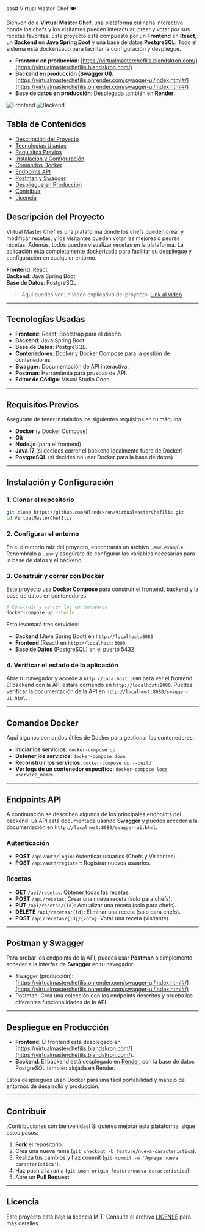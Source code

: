 sss# Virtual Master Chef 🍽️

Bienvenido a **Virtual Master Chef**, una plataforma culinaria interactiva donde los chefs y los visitantes pueden interactuar, crear y votar por sus recetas favoritas. Este proyecto está compuesto por un **Frontend** en **React**, un **Backend** en **Java Spring Boot** y una base de datos **PostgreSQL**. Todo el sistema está dockerizado para facilitar la configuración y despliegue.

- **Frontend en producción**: [https://virtualmasterchefilis.blandskron.com/](https://virtualmasterchefilis.blandskron.com/)
- **Backend en producción (Swagger UI)**: [https://virtualmasterchefilis.onrender.com/swagger-ui/index.html#/](https://virtualmasterchefilis.onrender.com/swagger-ui/index.html#/)
- **Base de datos en producción**: Desplegada también en **Render**.

![Frontend](https://img.blandskron.com/var/albums/Captura%20de%20pantalla%202024-09-19%20225407.png?m=1726797323) <!-- Imagen del frontend -->
![Backend](https://img.blandskron.com/var/albums/Captura%20de%20pantalla%202024-09-19%20225423.png?m=1726797323) <!-- Imagen del backend -->

## Tabla de Contenidos
- [Descripción del Proyecto](#descripción-del-proyecto)
- [Tecnologías Usadas](#tecnologías-usadas)
- [Requisitos Previos](#requisitos-previos)
- [Instalación y Configuración](#instalación-y-configuración)
- [Comandos Docker](#comandos-docker)
- [Endpoints API](#endpoints-api)
- [Postman y Swagger](#postman-y-swagger)
- [Despliegue en Producción](#despliegue-en-producción)
- [Contribuir](#contribuir)
- [Licencia](#licencia)

## Descripción del Proyecto

Virtual Master Chef es una plataforma donde los chefs pueden crear y modificar recetas, y los visitantes pueden votar las mejores o peores recetas. Además, todos pueden visualizar recetas en la plataforma. La aplicación está completamente dockerizada para facilitar su despliegue y configuración en cualquier entorno.

**Frontend**: React \
**Backend**: Java Spring Boot \
**Base de Datos**: PostgreSQL

> Aquí puedes ver un video explicativo del proyecto: [Link al video](https://link-to-video.com)

---

## Tecnologías Usadas

- **Frontend**: React, Bootstrap para el diseño.
- **Backend**: Java Spring Boot.
- **Base de Datos**: PostgreSQL.
- **Contenedores**: Docker y Docker Compose para la gestión de contenedores.
- **Swagger**: Documentación de API interactiva.
- **Postman**: Herramienta para pruebas de API.
- **Editor de Código**: Visual Studio Code.

---

## Requisitos Previos

Asegúrate de tener instalados los siguientes requisitos en tu máquina:

- **Docker** (y Docker Compose)
- **Git** 
- **Node.js** (para el frontend)
- **Java 17** (si decides correr el backend localmente fuera de Docker)
- **PostgreSQL** (si decides no usar Docker para la base de datos)

---

## Instalación y Configuración

### 1. Clonar el repositorio

```bash
git clone https://github.com/Blandskron/VirtualMasterChefIlis.git
cd VirtualMasterChefIlis
```

### 2. Configurar el entorno

En el directorio raíz del proyecto, encontrarás un archivo `.env.example`. Renómbralo a `.env` y asegúrate de configurar las variables necesarias para la base de datos y el backend.

### 3. Construir y correr con Docker

Este proyecto usa **Docker Compose** para construir el frontend, backend y la base de datos en contenedores.

```bash
# Construir y correr los contenedores
docker-compose up --build
```

Esto levantará tres servicios:

- **Backend** (Java Spring Boot) en `http://localhost:8080`
- **Frontend** (React) en `http://localhost:3000`
- **Base de Datos** (PostgreSQL) en el puerto 5432

### 4. Verificar el estado de la aplicación

Abre tu navegador y accede a `http://localhost:3000` para ver el frontend. El backend con la API estará corriendo en `http://localhost:8080`. Puedes verificar la documentación de la API en `http://localhost:8080/swagger-ui.html`.

---

## Comandos Docker

Aquí algunos comandos útiles de Docker para gestionar los contenedores:

- **Iniciar los servicios**: `docker-compose up`
- **Detener los servicios**: `docker-compose down`
- **Reconstruir los servicios**: `docker-compose up --build`
- **Ver logs de un contenedor específico**: `docker-compose logs <service_name>`

---

## Endpoints API

A continuación se describen algunos de los principales endpoints del backend. La API está documentada usando **Swagger** y puedes acceder a la documentación en `http://localhost:8080/swagger-ui.html`.

### Autenticación

- **POST** `/api/auth/login`: Autenticar usuarios (Chefs y Visitantes).
- **POST** `/api/auth/register`: Registrar nuevos usuarios.

### Recetas

- **GET** `/api/recetas`: Obtener todas las recetas.
- **POST** `/api/recetas`: Crear una nueva receta (solo para chefs).
- **PUT** `/api/recetas/{id}`: Actualizar una receta (solo para chefs).
- **DELETE** `/api/recetas/{id}`: Eliminar una receta (solo para chefs).
- **POST** `/api/recetas/{id}/{voto}`: Votar una receta (visitante).

---

## Postman y Swagger

Para probar los endpoints de la API, puedes usar **Postman** o simplemente acceder a la interfaz de **Swagger** en tu navegador:

- Swagger (producción): [https://virtualmasterchefilis.onrender.com/swagger-ui/index.html#/](https://virtualmasterchefilis.onrender.com/swagger-ui/index.html#/)
- Postman: Crea una colección con los endpoints descritos y prueba las diferentes funcionalidades de la API.

---

## Despliegue en Producción

- **Frontend**: El frontend está desplegado en [https://virtualmasterchefilis.blandskron.com/](https://virtualmasterchefilis.blandskron.com/).
- **Backend**: El backend está desplegado en [Render](https://virtualmasterchefilis.onrender.com/swagger-ui/index.html#/), con la base de datos PostgreSQL también alojada en Render.
  
Estos despliegues usan Docker para una fácil portabilidad y manejo de entornos de desarrollo y producción.

---

## Contribuir

¡Contribuciones son bienvenidas! Si quieres mejorar esta plataforma, sigue estos pasos:

1. **Fork** el repositorio.
2. Crea una nueva rama (`git checkout -b feature/nueva-caracteristica`).
3. Realiza tus cambios y haz commit (`git commit -m 'Agrega nueva característica'`).
4. Haz push a la rama (`git push origin feature/nueva-caracteristica`).
5. Abre un **Pull Request**.

---

## Licencia

Este proyecto está bajo la licencia MIT. Consulta el archivo [LICENSE](./LICENSE) para más detalles.
